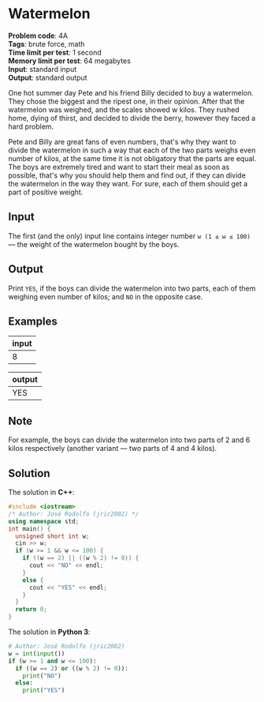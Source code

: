 # Watermelon
**Problem code**: 4A  
**Tags**: brute force, math  
**Time limit per test**: 1 second  
**Memory limit per test**: 64 megabytes  
**Input**: standard input  
**Output**: standard output  

One hot summer day Pete and his friend Billy decided to buy a watermelon. They chose the biggest and the ripest one, in their opinion. After that the watermelon was weighed, and the scales showed w kilos. They rushed home, dying of thirst, and decided to divide the berry, however they faced a hard problem.

Pete and Billy are great fans of even numbers, that's why they want to divide the watermelon in such a way that each of the two parts weighs even number of kilos, at the same time it is not obligatory that the parts are equal. The boys are extremely tired and want to start their meal as soon as possible, that's why you should help them and find out, if they can divide the watermelon in the way they want. For sure, each of them should get a part of positive weight.

## Input
The first (and the only) input line contains integer number `w (1 ≤ w ≤ 100)` — the weight of the watermelon bought by the boys.

## Output
Print `YES`, if the boys can divide the watermelon into two parts, each of them weighing even number of kilos; and `NO` in the opposite case.

## Examples
| input |
| :--- |
| 8 |

| output |
| :--- |
| YES |

## Note
For example, the boys can divide the watermelon into two parts of 2 and 6 kilos respectively (another variant — two parts of 4 and 4 kilos).

## Solution
The solution in **C++**:
```cpp
#include <iostream>
/* Author: José Rodolfo (jric2002) */
using namespace std;
int main() {
  unsigned short int w;
  cin >> w;
  if (w >= 1 && w <= 100) {
    if ((w == 2) || ((w % 2) != 0)) {
      cout << "NO" << endl;
    }
    else {
      cout << "YES" << endl;
    }
  }
  return 0;
}
```

The solution in **Python 3**:
```python
# Author: José Rodolfo (jric2002)
w = int(input())
if (w >= 1 and w <= 100):
  if ((w == 2) or ((w % 2) != 0)):
    print("NO")
  else:
    print("YES")
```
